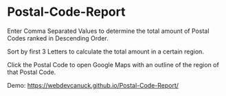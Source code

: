 # Postal-Code-Report

Enter Comma Separated Values to determine the total amount of Postal Codes ranked in Descending Order.

Sort by first 3 Letters to calculate the total amount in a certain region.

Click the Postal Code to open Google Maps with an outline of the region of that Postal Code.

Demo: https://webdevcanuck.github.io/Postal-Code-Report/
